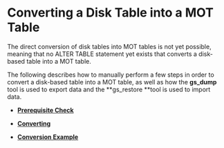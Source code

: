 # Converting a Disk Table into a MOT Table<a name="EN-US_TOPIC_0257867381"></a>

The direct conversion of disk tables into MOT tables is not yet possible, meaning that no ALTER TABLE statement yet exists that converts a disk-based table into a MOT table.

The following describes how to manually perform a few steps in order to convert a disk-based table into a MOT table, as well as how the  **gs\_dump**  tool is used to export data and the  **gs\_restore **tool is used to import data. 

-   **[Prerequisite Check](prerequisite-check.md)**  

-   **[Converting](converting.md)**  

-   **[Conversion Example](conversion-example.md)**  


